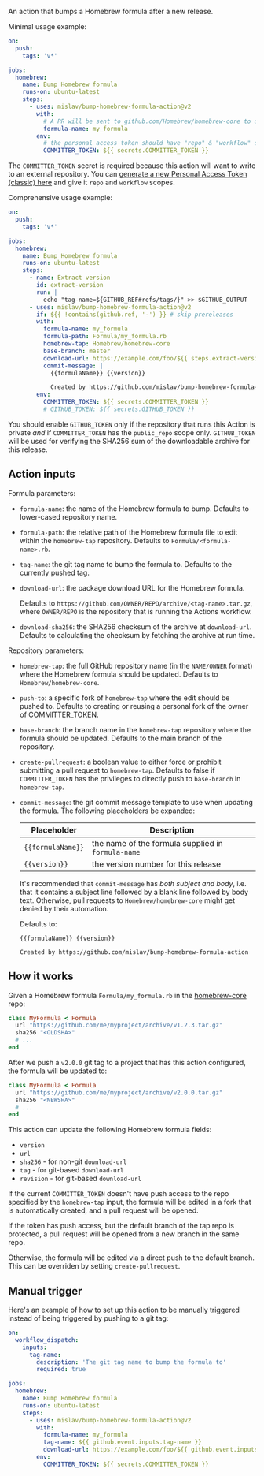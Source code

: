 An action that bumps a Homebrew formula after a new release.

Minimal usage example:

```yml
on:
  push:
    tags: 'v*'

jobs:
  homebrew:
    name: Bump Homebrew formula
    runs-on: ubuntu-latest
    steps:
      - uses: mislav/bump-homebrew-formula-action@v2
        with:
          # A PR will be sent to github.com/Homebrew/homebrew-core to update this formula:
          formula-name: my_formula
        env:
          # the personal access token should have "repo" & "workflow" scopes
          COMMITTER_TOKEN: ${{ secrets.COMMITTER_TOKEN }}
```

The `COMMITTER_TOKEN` secret is required because this action will want to write
to an external repository. You can [generate a new Personal Access Token (classic)
here](https://github.com/settings/tokens) and give it `repo` and `workflow` scopes.

Comprehensive usage example:

```yml
on:
  push:
    tags: 'v*'

jobs:
  homebrew:
    name: Bump Homebrew formula
    runs-on: ubuntu-latest
    steps:
      - name: Extract version
        id: extract-version
        run: |
          echo "tag-name=${GITHUB_REF#refs/tags/}" >> $GITHUB_OUTPUT
      - uses: mislav/bump-homebrew-formula-action@v2
        if: ${{ !contains(github.ref, '-') }} # skip prereleases
        with:
          formula-name: my_formula
          formula-path: Formula/my_formula.rb
          homebrew-tap: Homebrew/homebrew-core
          base-branch: master
          download-url: https://example.com/foo/${{ steps.extract-version.outputs.tag-name }}.tar.gz
          commit-message: |
            {{formulaName}} {{version}}

            Created by https://github.com/mislav/bump-homebrew-formula-action
        env:
          COMMITTER_TOKEN: ${{ secrets.COMMITTER_TOKEN }}
          # GITHUB_TOKEN: ${{ secrets.GITHUB_TOKEN }}
```

You should enable `GITHUB_TOKEN` only if the repository that runs this Action is
private _and_ if `COMMITTER_TOKEN` has the `public_repo` scope only.
`GITHUB_TOKEN` will be used for verifying the SHA256 sum of the downloadable
archive for this release.


## Action inputs

Formula parameters:

* `formula-name`: the name of the Homebrew formula to bump. Defaults to
  lower-cased repository name.

* `formula-path`: the relative path of the Homebrew formula file to edit within the `homebrew-tap` repository. Defaults to
  `Formula/<formula-name>.rb`.

* `tag-name`: the git tag name to bump the formula to. Defaults to the
  currently pushed tag.

* `download-url`: the package download URL for the Homebrew formula.

  Defaults to `https://github.com/OWNER/REPO/archive/<tag-name>.tar.gz`, where `OWNER/REPO` is the repository that is running the Actions workflow.

* `download-sha256`: the SHA256 checksum of the archive at `download-url`.
  Defaults to calculating the checksum by fetching the archive at run time.

Repository parameters:

* `homebrew-tap`: the full GitHub repository name (in the `NAME/OWNER` format) where the Homebrew formula should be updated. Defaults
  to `Homebrew/homebrew-core`.

* `push-to`: a specific fork of `homebrew-tap` where the edit should be pushed to. Defaults to creating or reusing a personal fork of the owner of COMMITTER_TOKEN.

* `base-branch`: the branch name in the `homebrew-tap` repository where the
  formula should be updated. Defaults to the main branch of the repository.

* `create-pullrequest`: a boolean value to either force or prohibit submitting
  a pull request to `homebrew-tap`. Defaults to false if `COMMITTER_TOKEN` has
  the privileges to directly push to `base-branch` in `homebrew-tap`.

* `commit-message`: the git commit message template to use when updating the
  formula. The following placeholders be expanded:

  | Placeholder       | Description                                        |
  | ----------------- | -------------------------------------------------- |
  | `{{formulaName}}` | the name of the formula supplied in `formula-name` |
  | `{{version}}`     | the version number for this release                |

  It's recommended that `commit-message` has _both subject and body_, i.e. that
  it contains a subject line followed by a blank line followed by body text.
  Otherwise, pull requests to `Homebrew/homebrew-core` might get denied by
  their automation.

  Defaults to:
  ```
  {{formulaName}} {{version}}

  Created by https://github.com/mislav/bump-homebrew-formula-action
  ```


## How it works

Given a Homebrew formula `Formula/my_formula.rb` in the
[homebrew-core](https://github.com/Homebrew/homebrew-core) repo:

```rb
class MyFormula < Formula
  url "https://github.com/me/myproject/archive/v1.2.3.tar.gz"
  sha256 "<OLDSHA>"
  # ...
end
```

After we push a `v2.0.0` git tag to a project that has this action configured,
the formula will be updated to:

```rb
class MyFormula < Formula
  url "https://github.com/me/myproject/archive/v2.0.0.tar.gz"
  sha256 "<NEWSHA>"
  # ...
end
```

This action can update the following Homebrew formula fields:

- `version`
- `url`
- `sha256` - for non-git `download-url`
- `tag` - for git-based `download-url`
- `revision` - for git-based `download-url`

If the current `COMMITTER_TOKEN` doesn't have push access to the repo specified
by the `homebrew-tap` input, the formula will be edited in a fork that is
automatically created, and a pull request will be opened.

If the token has push access, but the default branch of the tap repo is
protected, a pull request will be opened from a new branch in the same repo.

Otherwise, the formula will be edited via a direct push to the default branch.
This can be overriden by setting `create-pullrequest`.


## Manual trigger

Here's an example of how to set up this action to be manually triggered instead
of being triggered by pushing to a git tag:

```yml
on:
  workflow_dispatch:
    inputs:
      tag-name:
        description: 'The git tag name to bump the formula to'
        required: true

jobs:
  homebrew:
    name: Bump Homebrew formula
    runs-on: ubuntu-latest
    steps:
      - uses: mislav/bump-homebrew-formula-action@v2
        with:
          formula-name: my_formula
          tag-name: ${{ github.event.inputs.tag-name }}
          download-url: https://example.com/foo/${{ github.event.inputs.tag-name }}.tar.gz
        env:
          COMMITTER_TOKEN: ${{ secrets.COMMITTER_TOKEN }}
```
